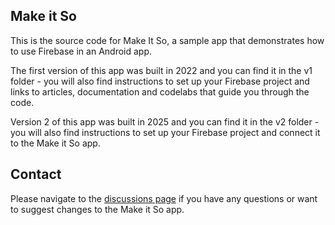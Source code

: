 ## Make it So

This is the source code for Make It So, a sample app that demonstrates how to use Firebase in an Android app. 

The first version of this app was built in 2022 and you can find it in the v1 folder - you will also find instructions to set up your Firebase project and links to articles, documentation and codelabs that guide you through the code. 

Version 2 of this app was built in 2025 and you can find it in the v2 folder - you will also find instructions to set up your Firebase project and connect it to the Make it So app.

## Contact

Please navigate to the [discussions page](https://github.com/FirebaseExtended/make-it-so-android/discussions/) if you have any questions or want to suggest changes to the Make it So app.